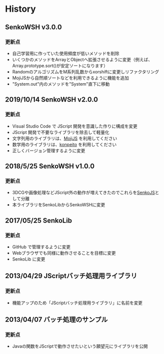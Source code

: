 # History

## SenkoWSH v3.0.0
### 更新点
- 自己学習用に作っていた使用頻度が低いメソッドを削除
- いくつかのメソッドをArrayとObjectへ拡張させるように変更（例えば、Array.prototype.sort()が安定ソートになります）
- RandomのアルゴリズムをM系列乱数からxorshiftに変更しリファクタリング
- MojiJSから自然順ソートなどを利用できるように機能を追加
- "System.out"内のメソッドを"System"直下に移動

## 2019/10/14 SenkoWSH v2.0.0
### 更新点
- Visual Studio Code で JScript 開発を意識した作りに構成を変更
- JScript 開発で不要なライブラリを除去して軽量化
- 文字列用のライブラリは、[MojiJS](https://github.com/natade-jp/MojiJS) を利用してください
- 数学用のライブラリは、[konpeito](https://github.com/natade-jp/konpeito) を利用してください
- 正しくバージョン管理するように変更

## 2018/5/25 SenkoWSH v1.0.0
### 更新点
- 3DCGや画像処理などJScript外の動作が増えてきたのでこれらを[SenkoJS](https://github.com/natade-jp/SenkoJS)として分離
- 本ライブラリをSenkoLibからSenkoWSHに変更

## 2017/05/25 SenkoLib
### 更新点
- GitHub で管理するように変更
- Webブラウザでも同様に動作させることを目標に変更
- SenkoLib に変更

## 2013/04/29 JScriptバッチ処理用ライブラリ
### 更新点
- 機能アップのため「JScriptバッチ処理用ライブラリ」に名前を変更

## 2013/04/07 バッチ処理のサンプル
### 更新点
- Javaの関数をJScriptで動作させたいという願望元にライブラリを公開